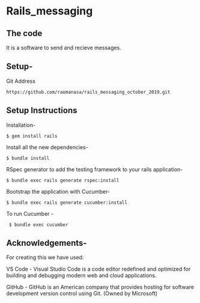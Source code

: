 # Rails_messaging
## The code

It is a software to send  and recieve messages.

## Setup-
Git Address
```
https://github.com/raomanasa/rails_messaging_october_2019.git
```

## Setup Instructions
Installation-
```
$ gem install rails
```
Install all the new dependencies-
```
$ bundle install
```
RSpec generator to add the testing framework to your rails application-
```
$ bundle exec rails generate rspec:install
```
Bootstrap the application with Cucumber-
```
$ bundle exec rails generate cucumber:install
```
To run Cucumber -
```
 $ bundle exec cucumber
```

## Acknowledgements-
For creating this we have used:

VS Code - Visual Studio Code is a code editor redefined and optimized for building and debugging modern web and cloud applications.

GitHub - GitHub is an American company that provides hosting for software development version control using Git. (Owned by Microsoft)
